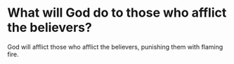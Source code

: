 # What will God do to those who afflict the believers?

God will afflict those who afflict the believers, punishing them with flaming fire.
